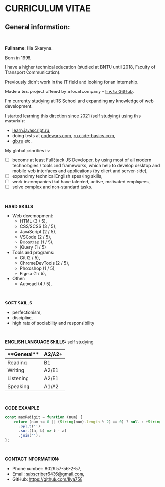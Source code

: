 # CURRICULUM VITAE

## General information:

<br>

**Fullname**: Illia Skaryna.

Born in 1996. 

I have a higher technical education (studied at BNTU until 2018, Faculty of Transport Communication).

Previously didn't work in
the IT field and looking for an internship.

Made a test project offered by a local company - [link to GitHub](https://github.com/Ilya758/Brainforce-test).

I'm currently studying at RS School and expanding my knowledge of web development.

I started learning this direction since 2021 (self studying) using this materials: 
* [learn.javascript.ru](https://learn.javascript.ru),
* doing tests at [codewars.com](https://codewars.com/users/Ilya758), [ru.code-basics.com](https://ru.code-basics.com),
* [gb.ru](https://gb.ru) etc.

My global priorities is: 
- [ ] become at least FullStack JS Developer, by using most of all modern technologies / tools and frameworks, which help to develop desktop and mobile web interfaces and applications (by client and server-side),
- [ ] expand my technical English speaking skills, 
- [ ] work in companies that have talented, active, motivated employees,
- [ ] solve complex and non-standard tasks.

<br>

**HARD SKILLS**
* Web devemopment:
  * HTML (3 / 5), 
  * CSS/SCSS (3 / 5), 
  * JavaScript (2 / 5),
  * VSCode (2 / 5),
  * Bootstrap (1 / 5),
  * jQuery (1 / 5)
* Tools and programs:
  * Git (2 / 5),
  * ChromeDevTools (2 / 5),
  * Photoshop (1 / 5),
  * Figma (1 / 5),
* Other: 
  * Autocad (4 / 5),   
    
<br>


**SOFT SKILLS**
* perfectionism,
* discipline,
* high rate of sociability and responsibility

<br>
 
**ENGLISH LANGUAGE SKILLS:** self studying
<table>
  <thead>
    <tr>
      <th>**General**</th>
      <th>A2/A2+</th>
    </tr>
  </thead>
  <tbody>
    <tr>
      <td>Reading</td> 
      <td>B1</td> 
    </tr>
    <tr>
      <td>Writing</td> 
      <td>A2/B1</td> 
    </tr>
    <tr>
      <td>Listening</td> 
      <td>A2/B1</td> 
    </tr>
    <tr>
      <td>Speaking</td> 
      <td>A1/A2</td> 
    </tr>
</tbody>
</table>

<br>

**CODE EXAMPLE**
```javascript
const maxRedigit = function (num) {
    return (num <= 0 || (String(num).length % 2) == 0) ? null : +String(num)
      .split('')
      .sort((a, b) => b - a)
      .join('');
};
``` 
<br>

**CONTACT INFORMATION:** 
* Phone number: 8029 57-56-2-57,
* Email: subscriber6436@gmail.com,
* GitHub: https://github.com/Ilya758

